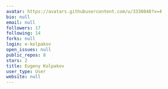 ```yaml
---
avatar: https://avatars.githubusercontent.com/u/3330048?v=4
bio: null
email: null
followers: 17
following: 14
forks: null
login: e-kolpakov
open_issues: null
public_repos: 8
stars: 2
title: Eugeny Kolpakov
user_type: User
website: null
---
```


